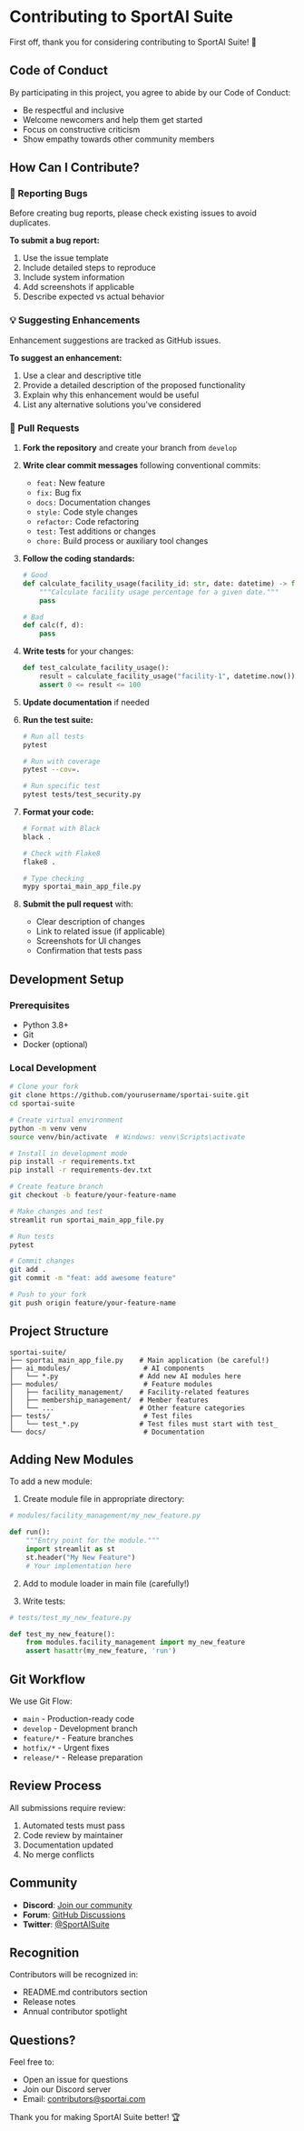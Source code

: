# Contributing to SportAI Suite

First off, thank you for considering contributing to SportAI Suite! 🎉

## Code of Conduct

By participating in this project, you agree to abide by our Code of Conduct:
- Be respectful and inclusive
- Welcome newcomers and help them get started
- Focus on constructive criticism
- Show empathy towards other community members

## How Can I Contribute?

### 🐛 Reporting Bugs

Before creating bug reports, please check existing issues to avoid duplicates.

**To submit a bug report:**
1. Use the issue template
2. Include detailed steps to reproduce
3. Include system information
4. Add screenshots if applicable
5. Describe expected vs actual behavior

### 💡 Suggesting Enhancements

Enhancement suggestions are tracked as GitHub issues.

**To suggest an enhancement:**
1. Use a clear and descriptive title
2. Provide a detailed description of the proposed functionality
3. Explain why this enhancement would be useful
4. List any alternative solutions you've considered

### 🔧 Pull Requests

1. **Fork the repository** and create your branch from `develop`
2. **Write clear commit messages** following conventional commits:
   - `feat:` New feature
   - `fix:` Bug fix
   - `docs:` Documentation changes
   - `style:` Code style changes
   - `refactor:` Code refactoring
   - `test:` Test additions or changes
   - `chore:` Build process or auxiliary tool changes

3. **Follow the coding standards:**
   ```python
   # Good
   def calculate_facility_usage(facility_id: str, date: datetime) -> float:
       """Calculate facility usage percentage for a given date."""
       pass
   
   # Bad
   def calc(f, d):
       pass
   ```

4. **Write tests** for your changes:
   ```python
   def test_calculate_facility_usage():
       result = calculate_facility_usage("facility-1", datetime.now())
       assert 0 <= result <= 100
   ```

5. **Update documentation** if needed

6. **Run the test suite:**
   ```bash
   # Run all tests
   pytest
   
   # Run with coverage
   pytest --cov=.
   
   # Run specific test
   pytest tests/test_security.py
   ```

7. **Format your code:**
   ```bash
   # Format with Black
   black .
   
   # Check with Flake8
   flake8 .
   
   # Type checking
   mypy sportai_main_app_file.py
   ```

8. **Submit the pull request** with:
   - Clear description of changes
   - Link to related issue (if applicable)
   - Screenshots for UI changes
   - Confirmation that tests pass

## Development Setup

### Prerequisites
- Python 3.8+
- Git
- Docker (optional)

### Local Development
```bash
# Clone your fork
git clone https://github.com/yourusername/sportai-suite.git
cd sportai-suite

# Create virtual environment
python -m venv venv
source venv/bin/activate  # Windows: venv\Scripts\activate

# Install in development mode
pip install -r requirements.txt
pip install -r requirements-dev.txt

# Create feature branch
git checkout -b feature/your-feature-name

# Make changes and test
streamlit run sportai_main_app_file.py

# Run tests
pytest

# Commit changes
git add .
git commit -m "feat: add awesome feature"

# Push to your fork
git push origin feature/your-feature-name
```

## Project Structure

```
sportai-suite/
├── sportai_main_app_file.py    # Main application (be careful!)
├── ai_modules/                  # AI components
│   └── *.py                    # Add new AI modules here
├── modules/                     # Feature modules
│   ├── facility_management/    # Facility-related features
│   ├── membership_management/  # Member features
│   └── ...                     # Other feature categories
├── tests/                       # Test files
│   └── test_*.py               # Test files must start with test_
└── docs/                        # Documentation
```

## Adding New Modules

To add a new module:

1. Create module file in appropriate directory:
```python
# modules/facility_management/my_new_feature.py

def run():
    """Entry point for the module."""
    import streamlit as st
    st.header("My New Feature")
    # Your implementation here
```

2. Add to module loader in main file (carefully!)

3. Write tests:
```python
# tests/test_my_new_feature.py

def test_my_new_feature():
    from modules.facility_management import my_new_feature
    assert hasattr(my_new_feature, 'run')
```

## Git Workflow

We use Git Flow:
- `main` - Production-ready code
- `develop` - Development branch
- `feature/*` - Feature branches
- `hotfix/*` - Urgent fixes
- `release/*` - Release preparation

## Review Process

All submissions require review:
1. Automated tests must pass
2. Code review by maintainer
3. Documentation updated
4. No merge conflicts

## Community

- **Discord**: [Join our community](https://discord.gg/sportai)
- **Forum**: [GitHub Discussions](https://github.com/yourusername/sportai-suite/discussions)
- **Twitter**: [@SportAISuite](https://twitter.com/SportAISuite)

## Recognition

Contributors will be recognized in:
- README.md contributors section
- Release notes
- Annual contributor spotlight

## Questions?

Feel free to:
- Open an issue for questions
- Join our Discord server
- Email: contributors@sportai.com

Thank you for making SportAI Suite better! 🏆